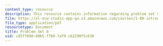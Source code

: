 ```yaml
---
content_type: resource
description: This resource contains information regarding problem set 8.
file: https://ol-ocw-studio-app-qa.s3.amazonaws.com/courses/1-00-introduction-to-computers-and-engineering-problem-solving-spring-2012/cd5ff09089b5f7607af9c62290f5c630_MIT1_00S12_PS_8.pdf
file_type: application/pdf
resourcetype: Document
title: Problem Set 8
uid: cd5ff090-89b5-f760-7af9-c62290f5c630
---
```

